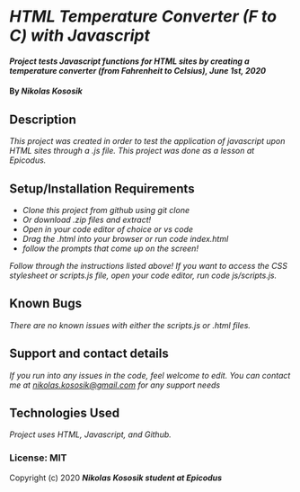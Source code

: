 # _HTML Temperature Converter (F to C) with Javascript_

#### _Project tests Javascript functions for HTML sites by creating a temperature converter (from Fahrenheit to Celsius), June 1st, 2020_

#### By _**Nikolas Kososik**_

## Description

_This project was created in order to test the application of javascript upon HTML sites through a .js file. This project was done as a lesson at Epicodus._

## Setup/Installation Requirements

* _Clone this project from github using git clone_
* _Or download .zip files and extract!_
* _Open in your code editor of choice or vs code_
* _Drag the .html into your browser or run code index.html_
* _follow the prompts that come up on the screen!_

_Follow through the instructions listed above! If you want to access the CSS stylesheet or scripts.js file, open your code editor, run code js/scripts.js._

## Known Bugs

_There are no known issues with either the scripts.js or .html files._

## Support and contact details

_If you run into any issues in the code, feel welcome to edit. You can contact me at nikolas.kososik@gmail.com for any support needs_

## Technologies Used

_Project uses HTML, Javascript, and Github._

### License: MIT

Copyright (c) 2020 **_Nikolas Kososik student at Epicodus_**